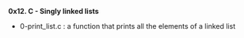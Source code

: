 **0x12. C - Singly linked lists**

* 0-print_list.c : a function that prints all the elements of a linked list
